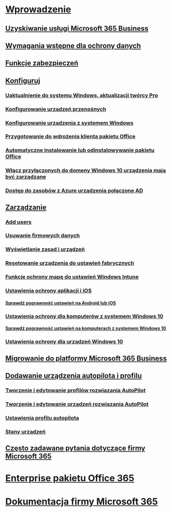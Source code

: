 # [Wprowadzenie](microsoft-365-business-overview.md)
## [Uzyskiwanie usługi Microsoft 365 Business](get-microsoft-365-business.md)
## [Wymagania wstępne dla ochrony danych](pre-requisites-for-data-protection.md)
## [Funkcje zabezpieczeń](security-features.md)
## [Konfiguruj](set-up.md)
### [Uaktualnienie do systemu Windows, aktualizacji twórcy Pro](upgrade-to-windows-pro-creators-update.md)
### [Konfigurowanie urządzeń przenośnych](set-up-mobile-devices.md)
### [Konfigurowanie urządzenia z systemem Windows](set-up-windows-devices.md)
### [Przygotowanie do wdrożenia klienta pakietu Office](prepare-for-office-client-deployment.md)
### [Automatyczne instalowanie lub odinstalowywanie pakietu Office](auto-install-or-uninstall-office.md)
### [Włącz przyłączonych do domeny Windows 10 urządzenia mają być zarządzane](manage-windows-devices.md)
### [Dostęp do zasobów z Azure urządzenia połączone AD](access-resources.md)
## [Zarządzanie](manage.md)
### [Add users](add-users-m365b.md)
### [Usuwanie firmowych danych](remove-company-data.md)
### [Wyświetlanie zasad i urządzeń](view-policies-and-devices.md)
### [Resetowanie urządzenia do ustawień fabrycznych](reset-devices-to-factory-settings.md)
### [Funkcje ochrony mapę do ustawień Windows Intune](map-protection-features-to-intune-settings.md)
### [Ustawienia ochrony aplikacji i iOS](app-protection-settings-for-android-and-ios.md)
#### [Sprawdź poprawność ustawień na Android lub iOS](validate-settings-on-android-or-ios.md)
### [Ustawienia ochrony dla komputerów z systemem Windows 10](protection-settings-for-windows-10-pcs.md)
#### [Sprawdź poprawność ustawień na komputerach z systemem Windows 10](validate-settings-on-windows-10-pcs.md)
### [Ustawienia ochrony dla urządzeń Windows 10](protection-settings-for-windows-10-devices.md)
## [Migrowanie do platformy Microsoft 365 Business](migrate-to-microsoft-365-business.md)
## [Dodawanie urządzenia autopilota i profilu](add-autopilot-devices-and-profile.md)
### [Tworzenie i edytowanie profilów rozwiązania AutoPilot](create-and-edit-autopilot-profiles.md)
### [Tworzenie i edytowanie urządzeń rozwiązania AutoPilot](create-and-edit-autopilot-devices.md)
### [Ustawienia profilu autopilota](autopilot-profile-settings.md)
### [Stany urządzeń](device-states.md)
## [Często zadawane pytania dotyczące firmy Microsoft 365](support/microsoft-365-business-faqs.md)
# [Enterprise pakietu Office 365](https://docs.microsoft.com/office365/enterprise)
# [Dokumentacja firmy Microsoft 365](https://docs.microsoft.com/microsoft-365)